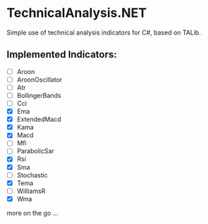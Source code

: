 # TechnicalAnalysis.NET
Simple use of technical analysis indicators for C#, based on TALib. 

## Implemented Indicators:
 - [ ] Aroon
 - [ ] AroonOscillator
 - [ ] Atr 
 - [ ] BollingerBands
 - [ ] Cci
 - [x] Ema
 - [x] ExtendedMacd
 - [x] Kama
 - [x] Macd
 - [ ] Mfi
 - [ ] ParabolicSar
 - [x] Rsi
 - [x] Sma
 - [ ] Stochastic
 - [x] Tema
 - [ ] WilliamsR
 - [x] Wma
 
 more on the go ...
